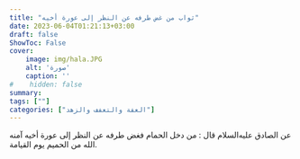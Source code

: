 ```yaml
---
title: "ثواب من غض طرفه عن النظر إلى عورة أخيه"
date: 2023-06-04T01:21:13+03:00
draft: false
ShowToc: False
cover:
    image: img/hala.JPG
    alt: 'صورة'
    caption: ''
#    hidden: false
summary: 
tags: [""]
categories: ["العفة والتعفف والزهد"]
---
```

عن الصادق عليه‌السلام قال : من دخل الحمام فغض طرفه عن
النظر إلى عورة أخيه آمنه الله من الحميم يوم القيامة.

